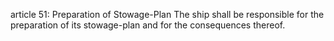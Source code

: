 article 51: Preparation of Stowage-Plan
The ship shall be responsible for the preparation of its stowage-plan and for the consequences thereof. 
<ul>
</ul>